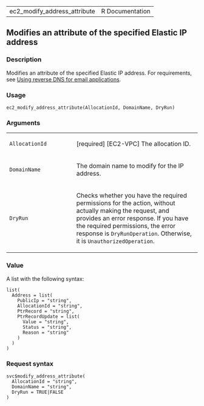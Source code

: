 <table style="width: 100%;">
<tbody>
<tr class="odd">
<td>ec2_modify_address_attribute</td>
<td style="text-align: right;">R Documentation</td>
</tr>
</tbody>
</table>

## Modifies an attribute of the specified Elastic IP address

### Description

Modifies an attribute of the specified Elastic IP address. For
requirements, see [Using reverse DNS for email
applications](https://docs.aws.amazon.com/AWSEC2/latest/UserGuide/elastic-ip-addresses-eip.html#Using_Elastic_Addressing_Reverse_DNS).

### Usage

    ec2_modify_address_attribute(AllocationId, DomainName, DryRun)

### Arguments

<table>
<colgroup>
<col style="width: 35%" />
<col style="width: 65%" />
</colgroup>
<tbody>
<tr class="odd">
<td><code
id="ec2_modify_address_attribute_:_AllocationId">AllocationId</code></td>
<td><p>[required] [EC2-VPC] The allocation ID.</p></td>
</tr>
<tr class="even">
<td><code
id="ec2_modify_address_attribute_:_DomainName">DomainName</code></td>
<td><p>The domain name to modify for the IP address.</p></td>
</tr>
<tr class="odd">
<td><code id="ec2_modify_address_attribute_:_DryRun">DryRun</code></td>
<td><p>Checks whether you have the required permissions for the action,
without actually making the request, and provides an error response. If
you have the required permissions, the error response is
<code>DryRunOperation</code>. Otherwise, it is
<code>UnauthorizedOperation</code>.</p></td>
</tr>
</tbody>
</table>

### Value

A list with the following syntax:

    list(
      Address = list(
        PublicIp = "string",
        AllocationId = "string",
        PtrRecord = "string",
        PtrRecordUpdate = list(
          Value = "string",
          Status = "string",
          Reason = "string"
        )
      )
    )

### Request syntax

    svc$modify_address_attribute(
      AllocationId = "string",
      DomainName = "string",
      DryRun = TRUE|FALSE
    )
